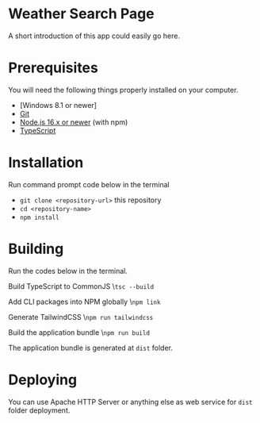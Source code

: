 # Weather Search Page

A short introduction of this app could easily go here.

# Prerequisites

You will need the following things properly installed on your computer.

* [Windows 8.1 or newer]
* [Git](https://git-scm.com/)
* [Node.js 16.x or newer](https://nodejs.org/) (with npm)
* [TypeScript](https://www.typescriptlang.org/)

# Installation

Run command prompt code below in the terminal

* `git clone <repository-url>` this repository
* `cd <repository-name>`
* `npm install`

# Building

Run the codes below in the terminal.

Build TypeScript to CommonJS
\\`tsc --build`

Add CLI packages into NPM globally
\\`npm link`

Generate TailwindCSS
\\`npm run tailwindcss`

Build the application bundle
\\`npm run build`

The application bundle is generated at `dist` folder.

# Deploying

You can use Apache HTTP Server or anything else as web service for `dist` folder deployment.
